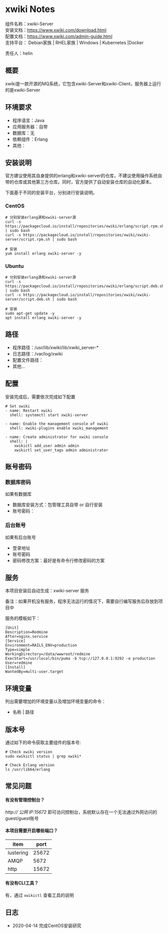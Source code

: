 # xwiki Notes

组件名称：xwiki-Server  
安装文档：https://www.xwiki.com/download.html  
配置文档：https://www.xwiki.com/admin-guide.html  
支持平台： Debian家族 | RHEL家族 | Windows | Kubernetes |Docker  

责任人：helin

## 概要

xwiki是一款开源的MQ系统，它包含xwiki-Server和xwiki-Client，服务器上运行的是xwiki-Server

## 环境要求

* 程序语言：Java 
* 应用服务器：自带
* 数据库：无
* 依赖组件：Erlang
* 其他：

## 安装说明

官方建议使用其自身提供的erlang和xwiki-server的仓库，不建议使用操作系统自带的仓库或其他第三方仓库。同时，官方提供了自动安装仓库的自动化脚本。

下面基于不同的安装平台，分别进行安装说明。

### CentOS

```shell
# 分别安装erlang源和xwiki-server源
curl -s https://packagecloud.io/install/repositories/xwiki/erlang/script.rpm.sh | sudo bash
curl -s https://packagecloud.io/install/repositories/xwiki/xwiki-server/script.rpm.sh | sudo bash

# 安装
yum install erlang xwiki-server -y
```

### Ubuntu

```shell
# 分别安装erlang源和xwiki-server源
curl -s https://packagecloud.io/install/repositories/xwiki/erlang/script.deb.sh | sudo bash
curl -s https://packagecloud.io/install/repositories/xwiki/xwiki-server/script.deb.sh | sudo bash

# 安装
sudo apt-get update -y
apt install erlang xwiki-server -y
```

## 路径

* 程序路径：/usr/lib/xwiki/lib/xwiki_server-*
* 日志路径：/var/log/xwiki  
* 配置文件路径：  
* 其他...

## 配置

安装完成后，需要依次完成如下配置

```shell
# Set xwiki
- name: Restart xwiki
  shell: systemctl start xwiki-server

- name: Enable the management console of xwiki
  shell: xwiki-plugins enable xwiki_management

- name: Create administrator for xwiki console
  shell: |
    xwikictl add_user admin admin
    xwikictl set_user_tags admin administrator
```

## 账号密码

### 数据库密码

如果有数据库

* 数据库安装方式：包管理工具自带 or 自行安装
* 账号密码：

### 后台账号

如果有后台账号

* 登录地址
* 账号密码
* 密码修改方案：最好是有命令行修改密码的方案


## 服务

本项目安装后自动生成：xwiki-server 服务

备注：如果开机没有服务，程序无法运行的情况下，需要自行编写服务后存放到项目中

服务的模板如下：

```
[Unit]
Description=Redmine
After=nginx.service
[Service]
Environment=RAILS_ENV=production
Type=simple
WorkingDirectory=/data/wwwroot/redmine
ExecStart=/usr/local/bin/puma -b tcp://127.0.0.1:9292 -e production 
User=redmine
[Install]
WantedBy=multi-user.target
```

## 环境变量

列出需要增加的环境变量以及增加环境变量的命令：

* 名称 | 路径

## 版本号

通过如下的命令获取主要组件的版本号: 

```
# Check xwiki version
sudo xwikictl status | grep xwiki*

# Check Erlang version
ls /usr/lib64/erlang
```

## 常见问题

#### 有没有管理控制台？

*http:// 公网 IP:15672* 即可访问控制台，系统默认存在一个无法通过外网访问的guest/guest账号

#### 本项目需要开启哪些端口？

| item      | port  |
| --------- | ----- |
| lustering | 25672 |
| AMQP      | 5672  |
| http      | 15672 |

#### 有没有CLI工具？

有，通过 `xwikictl` 查看工具的说明

## 日志

* 2020-04-14 完成CentOS安装研究